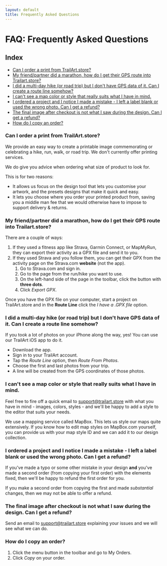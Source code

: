 ```yaml
---
layout: default
title: Frequently Asked Questions
---
```


# FAQ: Frequently Asked Questions

## Index

- [Can I order a print from TrailArt.store?](#can-i-order-a-print-from-trailartstore)
- [My friend/partner did a marathon, how do I get their GPS route into Trailart.store?](#my-friendpartner-did-a-marathon-how-do-i-get-their-gps-route-into-trailartstore)
- [I did a multi-day hike (or road trip) but I don't have GPS data of it. Can I create a route line somehow?](#i-did-a-multi-day-hike-or-road-trip-but-i-dont-have-gps-data-of-it-can-i-create-a-route-line-somehow)
- [I can't see a map color or style that really suits what I have in mind.](#i-cant-see-a-map-color-or-style-that-really-suits-what-i-have-in-mind)
- [I ordered a project and I notice I made a mistake - I left a label blank or used the wrong photo. Can I get a refund?](#i-ordered-a-project-and-i-notice-i-made-a-mistake---i-left-a-label-blank-or-used-the-wrong-photo-can-i-get-a-refund)
- [The final image after checkout is not what I saw during the design. Can I get a refund?](#the-final-image-after-checkout-is-not-what-i-saw-during-the-design-can-i-get-a-refund)
- [How do I copy an order?](#how-do-i-copy-an-order)

### Can I order a print from TrailArt.store?

We provide an easy way to create a printable image commemorating or celebrating a hike, run, walk, or road trip. We don't currently offer printing services.

We do give you advice when ordering what size of product to look for.

This is for two reasons:

- It allows us focus on the design tool that lets you customise your artwork, and the presets designs that make it quick and easy.
- It lets you choose where you order your printed product from, saving you a middle man fee that we would otherwise have to impose to support delivery & returns.

### My friend/partner did a marathon, how do I get their GPS route into Trailart.store?

There are a couple of ways:

1. If they used a fitness app like Strava, Garmin Connect, or MapMyRun, they can export their activity as a GPX file and send it to you.
2. If they used Strava and you follow them, you can get their GPX from the activity page on the Strava.com **website** (not the app).
   1. Go to Strava.com and sign in.
   2. Go to the page from the run/hike you want to use.
   3. On the left-hand side of the page in the toolbar, click the button with **three dots**.
   4. Click _Export GPX_.

Once you have the GPX file on your computer, start a project on TrailArt.store and in the **Route Line** click the _I have a .GPX file_ option.

### I did a multi-day hike (or road trip) but I don't have GPS data of it. Can I create a route line somehow?

If you took a lot of photos on your iPhone along the way, yes! You can use our TrailArt iOS app to do it.

- Download the app.
- Sign in to your TrailArt account.
- Tap the _Route Line_ option, then _Route From Photos_.
- Choose the first and last photos from your trip.
- A line will be created from the GPS coordinates of those photos.

### I can't see a map color or style that really suits what I have in mind.

Feel free to fire off a quick email to support@trailart.store with what you have in mind - images, colors, styles - and we'll be happy to add a style to the editor that suits your needs.

We use a mapping service called MapBox. This lets us style our maps quite extensively. If you know how to edit map styles on MapBox.com yourself, you can provide us with your map style ID and we can add it to our design collection.

### I ordered a project and I notice I made a mistake - I left a label blank or used the wrong photo. Can I get a refund?

If you've made a typo or some other mistake in your design **and** you've made a second order (from copying your first order) with the elements fixed, then we'll be happy to refund the first order for you.

If you make a second order from copying the first and made _substantial_ changes, then we may not be able to offer a refund.

### The final image after checkout is not what I saw during the design. Can I get a refund?

Send an email to support@trailart.store explaining your issues and we will see what we can do.

### How do I copy an order?

1. Click the menu button in the toolbar and go to My Orders.
2. Click _Copy_ on your order.
